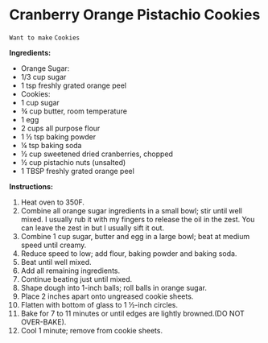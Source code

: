 # Cranberry Orange Pistachio Cookies

`Want to make` `Cookies`

**Ingredients:**

- Orange Sugar:
- 1/3 cup sugar
- 1 tsp freshly grated orange peel
- Cookies:
- 1 cup sugar
- ¾ cup butter, room temperature
- 1 egg
- 2 cups all purpose flour
- 1 ½ tsp baking powder
- ¼ tsp baking soda
- ½ cup sweetened dried cranberries, chopped
- ½ cup pistachio nuts (unsalted)
- 1 TBSP freshly grated orange peel

**Instructions:**

1. Heat oven to 350F.
2. Combine all orange sugar ingredients in a small bowl; stir until well mixed. I usually rub it with my fingers to release the oil in the zest. You can leave the zest in but I usually sift it out.
3. Combine 1 cup sugar, butter and egg in a large bowl; beat at medium speed until creamy.
4. Reduce speed to low; add flour, baking powder and baking soda.
5. Beat until well mixed.
6. Add all remaining ingredients.
7. Continue beating just until mixed.
8. Shape dough into 1-inch balls; roll balls in orange sugar.
9. Place 2 inches apart onto ungreased cookie sheets.
10. Flatten with bottom of glass to 1 ½-inch circles.
11. Bake for 7 to 11 minutes or until edges are lightly browned.(DO NOT OVER-BAKE).
12. Cool 1 minute; remove from cookie sheets.
